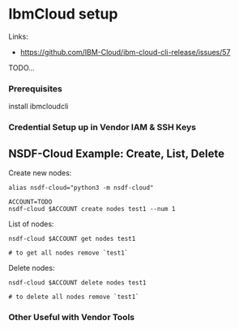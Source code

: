 # IbmCloud setup

Links:

- https://github.com/IBM-Cloud/ibm-cloud-cli-release/issues/57


TODO...

### Prerequisites

install ibmcloudcli


### Credential Setup up in Vendor IAM & SSH Keys




## NSDF-Cloud Example: Create, List, Delete

Create new nodes:

```
alias nsdf-cloud="python3 -m nsdf-cloud"

ACCOUNT=TODO
nsdf-cloud $ACCOUNT create nodes test1 --num 1 
```

List of nodes:

```
nsdf-cloud $ACCOUNT get nodes test1 

# to get all nodes remove `test1`
```

Delete nodes:

```
nsdf-cloud $ACCOUNT delete nodes test1 

# to delete all nodes remove `test1`
```



### Other Useful with Vendor Tools

